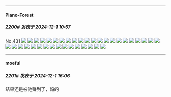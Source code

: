 ﻿
*****

####  Piano-Forest  
##### 2200#       发表于 2024-12-1 10:57

No.431
<img src="https://p.sda1.dev/20/519715e042d3efbc63fe57f2d436bff9/20241201_102744.jpg" referrerpolicy="no-referrer">
<img src="https://p.sda1.dev/20/8f7f76f0e4cad417a2aa893cb2bdb945/20241201_102748.jpg" referrerpolicy="no-referrer">
<img src="https://p.sda1.dev/20/ab2a31041a7c68b9458f47d53cafd112/20241201_102754.jpg" referrerpolicy="no-referrer">
<img src="https://p.sda1.dev/20/c9087bae9a24a287c9de17bd8ad0d3d8/20241201_102757.jpg" referrerpolicy="no-referrer">
<img src="https://p.sda1.dev/20/99005765c6e47800f8b9e9eb6c2653ae/20241201_102804.jpg" referrerpolicy="no-referrer">
<img src="https://p.sda1.dev/20/d7f9bd234f9fb4f2eacb49848d3d9eba/20241201_102806.jpg" referrerpolicy="no-referrer">
<img src="https://p.sda1.dev/20/682b12fe6292c5c75c813af16e737838/20241201_102809.jpg" referrerpolicy="no-referrer">
<img src="https://p.sda1.dev/20/29d3be6c5987f8fccc6331b6a251116b/20241201_102811.jpg" referrerpolicy="no-referrer">
<img src="https://p.sda1.dev/20/57e179a17de61615431bb6f0b84df5ac/20241201_102821.jpg" referrerpolicy="no-referrer">
<img src="https://p.sda1.dev/20/173555ab6789a2591257f10ced43aa7c/20241201_102823.jpg" referrerpolicy="no-referrer">
<img src="https://p.sda1.dev/20/c14c030852d2c3b0c30fef7960af75d6/20241201_102826.jpg" referrerpolicy="no-referrer">
<img src="https://p.sda1.dev/20/5f505de2b39e1cf95a4bbf6270bb0576/20241201_102829.jpg" referrerpolicy="no-referrer">
<img src="https://p.sda1.dev/20/d5b9eaae5feab36783a76dcaca52da5e/20241201_102836.jpg" referrerpolicy="no-referrer">
<img src="https://p.sda1.dev/20/8dd7e1820332982a08fc809290e07853/20241201_102838.jpg" referrerpolicy="no-referrer">
<img src="https://p.sda1.dev/20/2e5a3bdea612ebf06a4e6d8bda485dfc/20241201_102842.jpg" referrerpolicy="no-referrer">
<img src="https://p.sda1.dev/20/5b2c5c4a71fd5821bb0a29d43731a201/20241201_102846.jpg" referrerpolicy="no-referrer">
<img src="https://p.sda1.dev/20/2d225b47cbfc68b0bf1e49f5bb67c7ef/20241201_102853.jpg" referrerpolicy="no-referrer">
<img src="https://p.sda1.dev/20/62df1c3156841827c7b871c78a8a8136/20241201_102857.jpg" referrerpolicy="no-referrer">
<img src="https://p.sda1.dev/20/c4310bd8537024eaa23f13789819fb88/20241201_102903.jpg" referrerpolicy="no-referrer">
<img src="https://p.sda1.dev/20/e36f5e390c1691d7da4f4aedbb2e262c/20241201_102907.jpg" referrerpolicy="no-referrer">
<img src="https://p.sda1.dev/20/9f2921af219b690277d1a9569a36cfe3/20241201_102914.jpg" referrerpolicy="no-referrer">
<img src="https://p.sda1.dev/20/234bc99d6b9d45b5d25c2686ac27d0a4/20241201_102917.jpg" referrerpolicy="no-referrer">
<img src="https://p.sda1.dev/20/abc8d0b63bc462658b1d25d840e9bbc5/20241201_102936.jpg" referrerpolicy="no-referrer">
<img src="https://p.sda1.dev/20/b0f36f2a70c2cfd7cf2d7d6f6fcafa49/20241201_102941.jpg" referrerpolicy="no-referrer">
<img src="https://p.sda1.dev/20/7994741cc84c27fbc7fa54799f2a4389/20241201_102954.jpg" referrerpolicy="no-referrer">
<img src="https://p.sda1.dev/20/73de65c06de1923d81c2e945e087d179/20241201_102958.jpg" referrerpolicy="no-referrer">
<img src="https://p.sda1.dev/20/c71dc043438b2c0bf03aa5f931f916f8/20241201_103001.jpg" referrerpolicy="no-referrer">
<img src="https://p.sda1.dev/20/1aa1a013ae3589288c5897032ff16af7/20241201_103004.jpg" referrerpolicy="no-referrer">
<img src="https://p.sda1.dev/20/c751a21c8fec870edf6a6d2fb0c040f9/20241201_103013.jpg" referrerpolicy="no-referrer">
<img src="https://p.sda1.dev/20/c8a490296c67f9a97f36cf4dad5ce12b/20241201_103017.jpg" referrerpolicy="no-referrer">
<img src="https://p.sda1.dev/20/f46876fcf83b924f43dd130c9108a29e/20241201_103020.jpg" referrerpolicy="no-referrer">
<img src="https://p.sda1.dev/20/0f99b57f84bc3ed7e3ee904cf5f6b63e/20241201_103024.jpg" referrerpolicy="no-referrer">
<img src="https://p.sda1.dev/20/94734a8cbc66660fc538803c581ce550/20241201_103035.jpg" referrerpolicy="no-referrer">
<img src="https://p.sda1.dev/20/206d98c1ad09b283ff5cf4131380a622/20241201_103038.jpg" referrerpolicy="no-referrer">
<img src="https://p.sda1.dev/20/6e06652fc62a8ff6d35e7381cf85456a/20241201_103040.jpg" referrerpolicy="no-referrer">
<img src="https://p.sda1.dev/20/134c0d3477021141d4edcc266766b31c/20241201_103043.jpg" referrerpolicy="no-referrer">
<img src="https://p.sda1.dev/20/4a542dea1c6eb14226b03e17b39c8d0f/20241201_103049.jpg" referrerpolicy="no-referrer">
<img src="https://p.sda1.dev/20/61d21a5a61af1695cea8948d926fb412/20241201_103052.jpg" referrerpolicy="no-referrer">


*****

####  moeful  
##### 2201#       发表于 2024-12-1 16:06

结果还是被他赚到了，妈的

